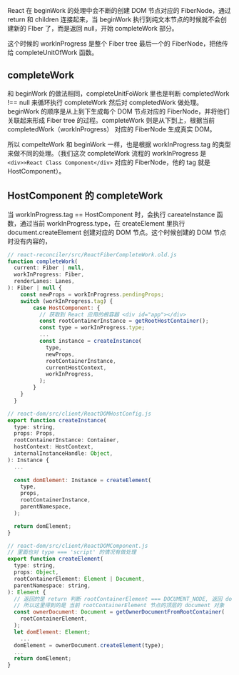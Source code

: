 React 在 beginWork 的处理中会不断的创建 DOM 节点对应的 FiberNode，通过 return 和 children 连接起来，当 beginWork 执行到纯文本节点的时候就不会创建新的 FIber 了，而是返回 null，开始 completeWork 部分。

这个时候的 workInProgress 是整个 Fiber tree 最后一个的 FiberNode，把他传给 completeUnitOfWork 函数。

## completeWork

和 beginWork 的做法相同，completeUnitFoWork 里也是判断 completedWork !== null 来循环执行 completeWork 然后对 completedWork 做处理。beginWork 的顺序是从上到下生成每个 DOM 节点对应的 FiberNode，并将他们关联起来形成 Fiber tree 的过程。completeWork 则是从下到上，根据当前 completedWork（workInProgress） 对应的 FiberNode 生成真实 DOM。

所以 compelteWork 和 beginWork 一样，也是根据 workInProgress.tag 的类型来做不同的处理。（我们这次 completeWork 流程的 workInProgress 是 `<div>>React Class Component</div>` 对应的 FiberNode，他的 tag 就是 HostComponent）。

## HostComponent 的 completeWork

当 workInProgress.tag == HostComponent 时，会执行 careateInstance 函数，通过当前 workInProgress.type，在 createElement 里执行 document.createElement 创建对应的 DOM 节点。这个时候创建的 DOM 节点时没有内容的，

```js
// react-reconciler/src/ReactFiberCompleteWork.old.js
function completeWork(
  current: Fiber | null,
  workInProgress: Fiber,
  renderLanes: Lanes,
): Fiber | null {
    const newProps = workInProgress.pendingProps;
    switch (workInProgress.tag) {
        case HostComponent: {
          // 获取到 React 应用的根容器 <div id="app"></div>
          const rootContainerInstance = getRootHostContainer();
          const type = workInProgress.type;
          ...
          const instance = createInstance(
            type,
            newProps,
            rootContainerInstance,
            currentHostContext,
            workInProgress,
          );
        }
    }
  }

// react-dom/src/client/ReactDOMHostConfig.js
export function createInstance(
  type: string,
  props: Props,
  rootContainerInstance: Container,
  hostContext: HostContext,
  internalInstanceHandle: Object,
): Instance {
  ...
  
  const domElement: Instance = createElement(
    type,
    props,
    rootContainerInstance,
    parentNamespace,
  );

  return domElement;
}

// react-dom/src/client/ReactDOMComponent.js
// 里面也对 type === 'script' 的情况有做处理
export function createElement(
  type: string,
  props: Object,
  rootContainerElement: Element | Document,
  parentNamespace: string,
): Element {
  // 返回的是 return 判断 rootContainerElement === DOCUMENT_NODE, 返回 document或者是 Node.ownerDocument 这里返回的是 rootContainerElement.ownerDocument 
  // 所以这里得到的是 当前 rootContainerElement 节点的顶层的 document 对象
  const ownerDocument: Document = getOwnerDocumentFromRootContainer(
    rootContainerElement,
  );
  let domElement: Element;
 	...
  domElement = ownerDocument.createElement(type);
  ...
  return domElement;
}
```

